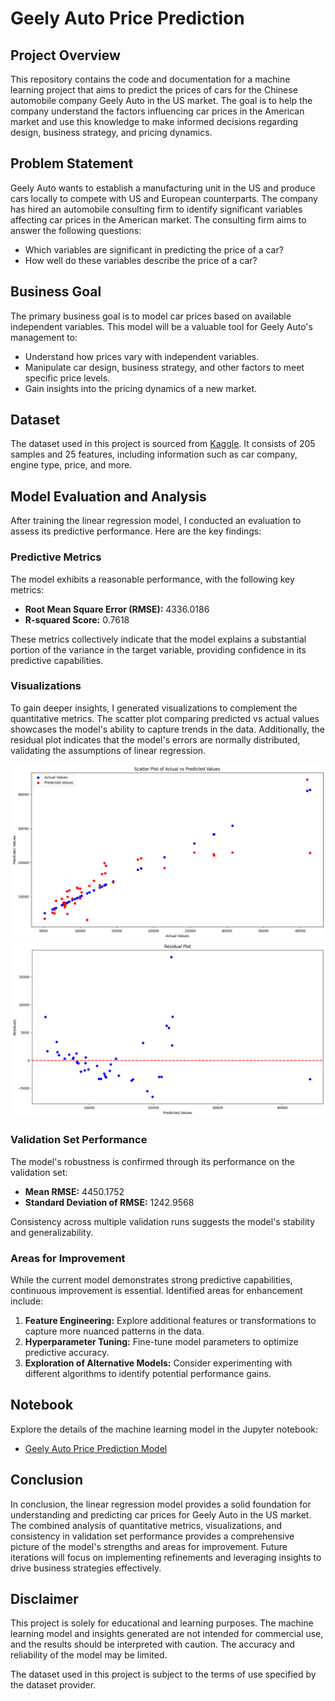 # Geely Auto Price Prediction

## Project Overview

This repository contains the code and documentation for a machine learning project that aims to predict the prices of cars for the Chinese automobile company Geely Auto in the US market. The goal is to help the company understand the factors influencing car prices in the American market and use this knowledge to make informed decisions regarding design, business strategy, and pricing dynamics.

## Problem Statement

Geely Auto wants to establish a manufacturing unit in the US and produce cars locally to compete with US and European counterparts. The company has hired an automobile consulting firm to identify significant variables affecting car prices in the American market. The consulting firm aims to answer the following questions:

- Which variables are significant in predicting the price of a car?
- How well do these variables describe the price of a car?

## Business Goal

The primary business goal is to model car prices based on available independent variables. This model will be a valuable tool for Geely Auto's management to:

- Understand how prices vary with independent variables.
- Manipulate car design, business strategy, and other factors to meet specific price levels.
- Gain insights into the pricing dynamics of a new market.

## Dataset

The dataset used in this project is sourced from [Kaggle](https://www.kaggle.com/datasets/hellbuoy/car-price-prediction). It consists of 205 samples and 25 features, including information such as car company, engine type, price, and more.

## Model Evaluation and Analysis

After training the linear regression model, I conducted an evaluation to assess its predictive performance. Here are the key findings:

### Predictive Metrics

The model exhibits a reasonable performance, with the following key metrics:

- **Root Mean Square Error (RMSE):** 4336.0186
- **R-squared Score:** 0.7618

These metrics collectively indicate that the model explains a substantial portion of the variance in the target variable, providing confidence in its predictive capabilities.

### Visualizations

To gain deeper insights, I generated visualizations to complement the quantitative metrics. The scatter plot comparing predicted vs actual values showcases the model's ability to capture trends in the data. Additionally, the residual plot indicates that the model's errors are normally distributed, validating the assumptions of linear regression.

![Scatter Plot](media/scatterplot.png)
![Residual Plot](media/residualplot.png)

### Validation Set Performance

The model's robustness is confirmed through its performance on the validation set:

- **Mean RMSE:** 4450.1752
- **Standard Deviation of RMSE:** 1242.9568

Consistency across multiple validation runs suggests the model's stability and generalizability.

### Areas for Improvement

While the current model demonstrates strong predictive capabilities, continuous improvement is essential. Identified areas for enhancement include:

1. **Feature Engineering:** Explore additional features or transformations to capture more nuanced patterns in the data.
2. **Hyperparameter Tuning:** Fine-tune model parameters to optimize predictive accuracy.
3. **Exploration of Alternative Models:** Consider experimenting with different algorithms to identify potential performance gains.

## Notebook

Explore the details of the machine learning model in the Jupyter notebook:

- [Geely Auto Price Prediction Model](/car.ipynb)

## Conclusion

In conclusion, the linear regression model provides a solid foundation for understanding and predicting car prices for Geely Auto in the US market. The combined analysis of quantitative metrics, visualizations, and consistency in validation set performance provides a comprehensive picture of the model's strengths and areas for improvement. Future iterations will focus on implementing refinements and leveraging insights to drive business strategies effectively.

## Disclaimer

This project is solely for educational and learning purposes. The machine learning model and insights generated are not intended for commercial use, and the results should be interpreted with caution. The accuracy and reliability of the model may be limited.

The dataset used in this project is subject to the terms of use specified by the dataset provider.
